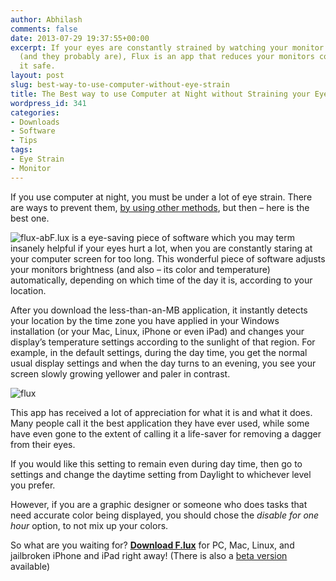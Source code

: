 ```yaml
---
author: Abhilash
comments: false
date: 2013-07-29 19:37:55+00:00
excerpt: If your eyes are constantly strained by watching your monitor for too long
  (and they probably are), Flux is an app that reduces your monitors color to make
  it safe.
layout: post
slug: best-way-to-use-computer-without-eye-strain
title: The Best way to use Computer at Night without Straining your Eyes
wordpress_id: 341
categories:
- Downloads
- Software
- Tips
tags:
- Eye Strain
- Monitor
---
```


If you use computer at night, you must be under a lot of eye strain. There are ways to prevent them, [by using other methods](http://www.techcovered.org/63/using-computer-without-hurting-eyes), but then – here is the best one.

![flux-ab](https://techcovered.github.io/images/flux-ab.jpg)F.lux is a eye-saving piece of software which you may term insanely helpful if your eyes hurt a lot, when you are constantly staring at your computer screen for too long. This wonderful piece of software adjusts your monitors brightness (and also – its color and temperature) automatically, depending on which time of the day it is, according to your location.

After you download the less-than-an-MB application, it instantly detects your location by the time zone you have applied in your Windows installation (or your Mac, Linux, iPhone or even iPad) and changes your display’s temperature settings according to the sunlight of that region. For example, in the default settings, during the day time, you get the normal usual display settings and when the day turns to an evening, you see your screen slowly growing yellower and paler in contrast.

![flux](https://techcovered.github.io/images/flux.png)

This app has received a lot of appreciation for what it is and what it does. Many people call it the best application they have ever used, while some have even gone to the extent of calling it a life-saver for removing a dagger from their eyes.

If you would like this setting to remain even during day time, then go to settings and change the daytime setting from Daylight to whichever level you prefer.

However, if you are a graphic designer or someone who does tasks that need accurate color being displayed, you should chose the _disable for one hour_ option, to not mix up your colors.

So what are you waiting for? **[Download F.lux](http://justgetflux.com/)** for PC, Mac, Linux, and jailbroken iPhone and iPad right away! (There is also a [beta version](http://justgetflux.com/news/2013/05/29/beta.html) available)
